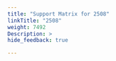 ```yaml
---
title: "Support Matrix for 2508"
linkTitle: "2508"
weight: 7492
Description: >
hide_feedback: true

---
```

